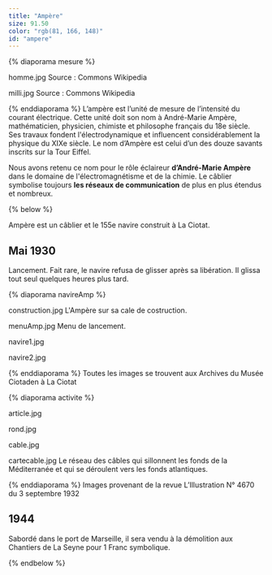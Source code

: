 ```yaml
---
title: "Ampère"
size: 91.50
color: "rgb(81, 166, 148)"
id: "ampere"
---
```


{% diaporama mesure %}

homme.jpg
Source : Commons Wikipedia

milli.jpg
Source : Commons Wikipedia

{% enddiaporama %}
L’ampère est l’unité de mesure de l’intensité du courant électrique. Cette unité doit son nom à André-Marie Ampère, mathématicien, physicien, chimiste et philosophe français du 18e siècle. Ses travaux fondent l'électrodynamique et influencent considérablement la physique du XIXe siècle. Le nom d’Ampère est celui d’un des douze savants inscrits sur la Tour Eiffel.


Nous avons retenu ce nom pour le rôle éclaireur **d’André-Marie Ampère** dans le domaine de l'électromagnétisme et de la chimie. Le câblier symbolise toujours **les réseaux de communication** de plus en plus étendus et nombreux.

{% below %}

Ampère est un câblier et le 155e navire construit à La Ciotat.

Mai 1930
------------

Lancement. Fait rare, le navire refusa de glisser après sa libération. Il glissa tout seul quelques heures plus tard.

{% diaporama navireAmp %}

construction.jpg
L'Ampère sur sa cale de costruction.

menuAmp.jpg
Menu de lancement.

navire1.jpg

navire2.jpg

{% enddiaporama %}
Toutes les images se trouvent aux Archives du Musée Ciotaden à La Ciotat

{% diaporama activite %}

article.jpg

rond.jpg

cable.jpg

cartecable.jpg
Le réseau des câbles qui sillonnent les fonds de la Méditerranée et qui se déroulent vers les fonds atlantiques.

{% enddiaporama %}
Images provenant de la revue L’Illustration N° 4670 du 3 septembre 1932

1944
------------

Sabordé dans le port de Marseille, il sera vendu à la démolition aux Chantiers de La Seyne pour 1 Franc symbolique.

{% endbelow %}
